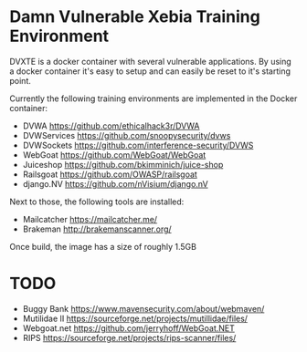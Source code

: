 # Damn Vulnerable Xebia Training Environment

DVXTE is a docker container with several vulnerable applications.
By using a docker container it's easy to setup and can easily be reset to it's starting point.

Currently the following training environments are implemented in the Docker container:
  * DVWA          https://github.com/ethicalhack3r/DVWA
  * DVWServices   https://github.com/snoopysecurity/dvws
  * DVWSockets    https://github.com/interference-security/DVWS
  * WebGoat       https://github.com/WebGoat/WebGoat
  * Juiceshop     https://github.com/bkimminich/juice-shop
  * Railsgoat     https://github.com/OWASP/railsgoat
  * django.NV     https://github.com/nVisium/django.nV

Next to those, the following tools are installed:
  * Mailcatcher   https://mailcatcher.me/
  * Brakeman      http://brakemanscanner.org/
  

Once build, the image has a size of roughly 1.5GB


# TODO

  * Buggy Bank    https://www.mavensecurity.com/about/webmaven/
  * Mutilidae II  https://sourceforge.net/projects/mutillidae/files/
  * Webgoat.net   https://github.com/jerryhoff/WebGoat.NET
  * RIPS          https://sourceforge.net/projects/rips-scanner/files/

